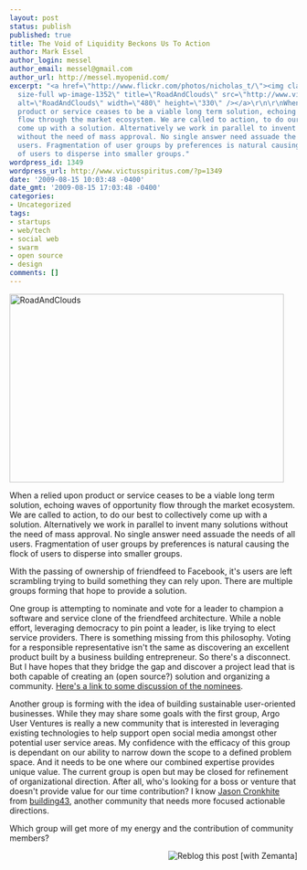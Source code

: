 ```yaml
---
layout: post
status: publish
published: true
title: The Void of Liquidity Beckons Us To Action
author: Mark Essel
author_login: messel
author_email: messel@gmail.com
author_url: http://messel.myopenid.com/
excerpt: "<a href=\"http://www.flickr.com/photos/nicholas_t/\"><img class=\"aligncenter
  size-full wp-image-1352\" title=\"RoadAndClouds\" src=\"http://www.victusspiritus.com/wp-content/uploads/2009/08/RoadAndClouds.jpg\"
  alt=\"RoadAndClouds\" width=\"480\" height=\"330\" /></a>\r\n\r\nWhen a relied upon
  product or service ceases to be a viable long term solution, echoing waves of opportunity
  flow through the market ecosystem. We are called to action, to do our best to collectively
  come up with a solution. Alternatively we work in parallel to invent many solutions
  without the need of mass approval. No single answer need assuade the needs of all
  users. Fragmentation of user groups by preferences is natural causing the flock
  of users to disperse into smaller groups."
wordpress_id: 1349
wordpress_url: http://www.victusspiritus.com/?p=1349
date: '2009-08-15 10:03:48 -0400'
date_gmt: '2009-08-15 17:03:48 -0400'
categories:
- Uncategorized
tags:
- startups
- web/tech
- social web
- swarm
- open source
- design
comments: []
---
```

<p><a href="http://www.flickr.com/photos/nicholas_t/"><img class="aligncenter size-full wp-image-1352" title="RoadAndClouds" src="http://www.victusspiritus.com/wp-content/uploads/2009/08/RoadAndClouds.jpg" alt="RoadAndClouds" width="480" height="330" /></a></p>
<p>When a relied upon product or service ceases to be a viable long term solution, echoing waves of opportunity flow through the market ecosystem. We are called to action, to do our best to collectively come up with a solution. Alternatively we work in parallel to invent many solutions without the need of mass approval. No single answer need assuade the needs of all users. Fragmentation of user groups by preferences is natural causing the flock of users to disperse into smaller groups.<a id="more"></a><a id="more-1349"></a></p>
<p>With the passing of ownership of friendfeed to Facebook, it's users are left scrambling trying to build something they can rely upon. There are multiple groups forming that hope to provide a solution.</p>
<p>One group is attempting to nominate and vote for a leader to champion a software and service clone of the friendfeed architecture. While a noble effort, leveraging democracy to pin point a leader, is like trying to elect service providers. There is something missing from this philosophy. Voting for a responsible representative isn't the same as discovering an excellent product built by a business building entrepreneur. So there's a disconnect. But I have hopes that they bridge the gap and discover a project lead that is both capable of creating an (open source?) solution and organizing a community. <a href="http://friendfeed.com/clonefeed/a1463a99/do-we-need-to-elect-benevolent-dictator-someone">Here's a link to some discussion of the nominees</a>.</p>
<p>Another group is forming with the idea of building sustainable user-oriented businesses. While they may share some goals with the first group, Argo User Ventures is really a new community that is interested in leveraging existing technologies to help support open social media amongst other potential user service areas. My confidence with the efficacy of this group is dependant on our ability to narrow down the scope to a defined problem space. And it needs to be one where our combined expertise provides unique value. The current group is open but may be closed for refinement of organizational direction. After all, who's looking for a boss or venture that doesn't provide value for our time contribution? I know <a href="http://friendfeed.com/jasoncronkhite">Jason Cronkhite</a> from <a href="http://www.building43.com/">building43</a>, another community that needs more focused actionable directions.</p>
<p>Which group will get more of my energy and the contribution of community members?</p>
<div class="zemanta-pixie" style="margin-top: 10px; height: 15px;"><a class="zemanta-pixie-a" title="Reblog this post [with Zemanta]" href="http://reblog.zemanta.com/zemified/0f27377a-4abf-4ced-b20d-5bdb7c77e137/"><img class="zemanta-pixie-img" style="border:none;float:right" src="http://img.zemanta.com/reblog_e.png?x-id=0f27377a-4abf-4ced-b20d-5bdb7c77e137" alt="Reblog this post [with Zemanta]" /></a><span class="zem-script more-related pretty-attribution"><script src="http://static.zemanta.com/readside/loader.js" type="text/javascript"></script></span></div>
